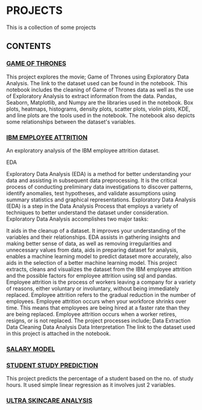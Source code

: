 # PROJECTS
This is a collection of some projects

## CONTENTS

### [GAME OF THRONES](https://github.com/EddyEdgar/Projects/blob/main/GAME_OF_THRONES_EDA.ipynb)

This project explores the movie; Game of Thrones using Exploratory Data Analysis.
The link to the dataset used can be found in the notebook.
This notebook includes the cleaning of Game of Thrones data as well as the use of Exploratory Analysis to extract information from the data.
Pandas, Seaborn, Matplotlib, and Numpy are the libraries used in the notebook.
Box plots, heatmaps, histograms, density plots, scatter plots, violin plots, KDE, and line plots are the tools used in the notebook. The notebook also depicts some relationships between the dataset's variables.

### [IBM EMPLOYEE ATTRITION](https://github.com/EddyEdgar/Projects/blob/main/IBM%20EMPLOYEE%20ATTRITION_EDA.ipynb)
An exploratory analysis of the IBM employee attrition dataset.

EDA

Exploratory Data Analysis (EDA) is a method for better understanding your data and assisting in subsequent data preprocessing. It is the critical process of conducting preliminary data investigations to discover patterns, identify anomalies, test hypotheses, and validate assumptions using summary statistics and graphical representations. Exploratory Data Analysis (EDA) is a step in the Data Analysis Process that employs a variety of techniques to better understand the dataset under consideration. Exploratory Data Analysis accomplishes two major tasks:

It aids in the cleanup of a dataset.
It improves your understanding of the variables and their relationships. EDA assists in gathering insights and making better sense of data, as well as removing irregularities and unnecessary values from data, aids in preparing dataset for analysis, enables a machine learning model to predict dataset more accurately, also aids in the selection of a better machine learning model. This project extracts, cleans and visualizes the dataset from the IBM employee attrition and the possible factors for employee attrition using sql and pandas. Employee attrition is the process of workers leaving a company for a variety of reasons, either voluntary or involuntary, without being immediately replaced. Employee attrition refers to the gradual reduction in the number of employees. Employee attrition occurs when your workforce shrinks over time. This means that employees are being hired at a faster rate than they are being replaced. Employee attrition occurs when a worker retires, resigns, or is not replaced. The project processes include; Data Extraction Data Cleaning Data Analysis Data Interpretation The link to the dataset used in this project is attached in the notebook.


### [SALARY MODEL](https://github.com/EddyEdgar/Projects/blob/main/SALARY_MODEL.ipynb)

### [STUDENT STUDY PREDICTION](https://github.com/EddyEdgar/Projects/blob/main/STUDENT_STUDY_PREDICTION.ipynb)
This project predicts the percentage of a student based on the no. of study hours. It used simple linear regression as it involves just 2 variables.


### [ULTRA SKINCARE ANALYSIS](https://github.com/EddyEdgar/Projects/blob/main/ULTRA_SKINCARE_ANALYSIS.ipynb)
